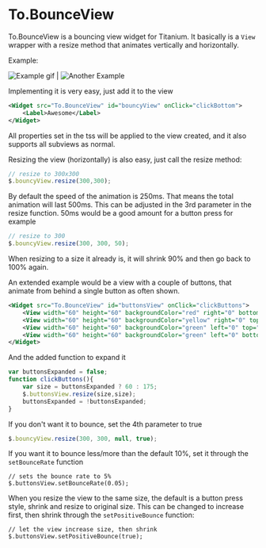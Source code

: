 # To.BounceView
To.BounceView is a bouncing view widget for Titanium. It basically is a `View` wrapper with a resize method that animates vertically and horizontally.


Example:

![Example gif](http://zippy.gfycat.com/DarlingFairHornet.gif) | ![Another Example](http://zippy.gfycat.com/PortlySpecificBrownbear.gif)

Implementing it is very easy, just add it to the view

```xml
<Widget src="To.BounceView" id="bouncyView" onClick="clickBottom">
    <Label>Awesome</Label>
</Widget>
```

All properties set in the tss will be applied to the view created, and it also supports all subviews as normal.

Resizing the view (horizontally) is also easy, just call the resize method:

```js
// resize to 300x300
$.bouncyView.resize(300,300);
```

By default the speed of the animation is 250ms. That means the total animation will last 500ms. This can be adjusted in the 3rd parameter in the resize function. 50ms would be a good amount for a button press for example

```js
// resize to 300
$.bouncyView.resize(300, 300, 50);
```

When resizing to a size it already is, it will shrink 90% and then go back to 100% again.

An extended example would be a view with a couple of buttons, that animate from behind a single button as often shown.

```xml
<Widget src="To.BounceView" id="buttonsView" onClick="clickButtons">
    <View width="60" height="60" backgroundColor="red" right="0" bottom="0" zIndex="5" onClick="clickButtons" />
    <View width="60" height="60" backgroundColor="yellow" right="0" top="0" zIndex="3" />
    <View width="60" height="60" backgroundColor="green" left="0" top="0" zIndex="3" />
    <View width="60" height="60" backgroundColor="green" left="0" bottom="0" zIndex="3" />
</Widget>
```

And the added function to expand it

```js
var buttonsExpanded = false;
function clickButtons(){
	var size = buttonsExpanded ? 60 : 175;
	$.buttonsView.resize(size,size);
	buttonsExpanded = !buttonsExpanded;
}
```

If you don't want it to bounce, set the 4th parameter to true
```js
$.bouncyView.resize(300, 300, null, true);
```


If you want it to bounce less/more than the default 10%, set it through the `setBounceRate` function
```
// sets the bounce rate to 5%
$.buttonsView.setBounceRate(0.05);
```

When you resize the view to the same size, the default is a button press style, shrink and resize to original size. This can be changed to increase first, then shrink through the `setPositiveBounce` function:
```
// let the view increase size, then shrink
$.buttonsView.setPositiveBounce(true);
```
